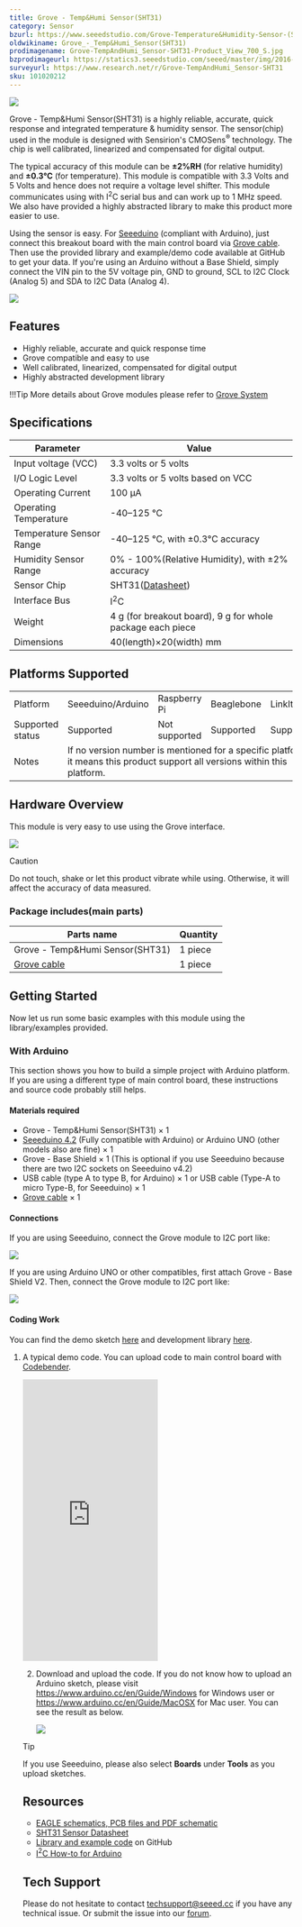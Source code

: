 ```yaml
---
title: Grove - Temp&Humi Sensor(SHT31)
category: Sensor
bzurl: https://www.seeedstudio.com/Grove-Temperature&Humidity-Sensor-(SHT31)-p-2655.html
oldwikiname: Grove_-_Temp&Humi_Sensor(SHT31)
prodimagename: Grove-TempAndHumi_Sensor-SHT31-Product_View_700_S.jpg
bzprodimageurl: https://statics3.seeedstudio.com/seeed/master/img/2016-06/bytoMkAMziVhHKidWvUshZYm.jpg
surveyurl: https://www.research.net/r/Grove-TempAndHumi_Sensor-SHT31
sku: 101020212
---
```


![](https://raw.githubusercontent.com/SeeedDocument/Grove-TempAndHumi_Sensor-SHT31/master/img/Grove-TempAndHumi_Sensor-SHT31-Product_View_700_S.jpg)

Grove - Temp&Humi Sensor(SHT31) is a highly reliable, accurate, quick response and integrated temperature & humidity sensor. The sensor(chip) used in the module is designed with Sensirion's CMOSens<sup>®</sup> technology. The chip is well calibrated, linearized and compensated for digital output.

The typical accuracy of this module can be **±2%RH** (for relative humidity) and **±0.3°C** (for temperature). This module is compatible with 3.3 Volts and 5 Volts and hence does not require a voltage level shifter. This module communicates using with I<sup>2</sup>C serial bus and can work up to 1 MHz speed. We also have provided a highly abstracted library to make this product more easier to use.

Using the sensor is easy. For [Seeeduino](http://www.seeedstudio.com/depot/Seeeduino-V42-p-2517.html?cPath=6_7) (compliant with Arduino), just connect this breakout board with the main control board via [Grove cable](http://www.seeedstudio.com/depot/Grove-Universal-4-Pin-Buckled-5cm-Cable-5-PCs-Pack-p-925.html?cPath=98_106_57). Then use the provided library and example/demo code available at GitHub to get your data. If you're using an Arduino without a Base Shield, simply connect the VIN pin to the 5V voltage pin, GND to ground, SCL to I2C Clock (Analog 5) and SDA to I2C Data (Analog 4).


[![](https://raw.githubusercontent.com/SeeedDocument/common/master/Get_One_Now_Banner.png)](http://www.seeedstudio.com/depot/Grove-TemperatureHumidity-Sensor-SHT31-p-2655.html)

Features
--------

-   Highly reliable, accurate and quick response time
-   Grove compatible and easy to use
-   Well calibrated, linearized, compensated for digital output
-   Highly abstracted development library

!!!Tip
    More details about Grove modules please refer to [Grove System](http://wiki.seeed.cc/Grove_System/)

Specifications
--------------

| Parameter                | Value                                                                                                        |
|--------------------------|--------------------------------------------------------------------------------------------------------------|
| Input voltage (VCC)      | 3.3 volts or 5 volts                                                                                         |
| I/O Logic Level          | 3.3 volts or 5 volts based on VCC                                                                            |
| Operating Current        | 100 μA                                                                                                       |
| Operating Temperature    | -40–125 ℃                                                                                                                                                                                                                                                                         |
| Temperature Sensor Range | -40–125 ℃, with ±0.3°C accuracy                                                                              |
| Humidity Sensor Range    | 0% - 100%(Relative Humidity), with ±2% accuracy                                                              |
| Sensor Chip              | SHT31([Datasheet](https://raw.githubusercontent.com/SeeedDocument/Grove-TempAndHumi_Sensor-SHT31/master/res/Grove-TempAndHumi_Sensor-SHT31-Datasheets.zip)) |
| Interface Bus            | I<sup>2</sup>C                                                                                               |
| Weight                   | 4 g (for breakout board), 9 g for whole package each piece                                                   |
| Dimensions               | 40(length)×20(width) mm                                                                                      |

Platforms Supported
-------------------

<table>
<tr>
<td>
Platform
</td>
<td>
Seeeduino/Arduino
</td>
<td>
Raspberry Pi
</td>
<td>
Beaglebone
</td>
<td>
LinkIt ONE
</td>
</tr>
<tr>
<td>
Supported status
</td>
<td>
Supported
</td>
<td>
Not supported
</td>
<td>
Supported
</td>
<td>
Supported
</td>
</tr>
<tr>
<td>
Notes
</td>
<td colspan="5">
If no version number is mentioned for a specific platform, it means this product support all versions within this platform.
</td>
</tr>
</table>

Hardware Overview
-----------------

This module is very easy to use using the Grove interface.

![](https://raw.githubusercontent.com/SeeedDocument/Grove-TempAndHumi_Sensor-SHT31/master/img/Grove-TempAndHumi_Sensor-SHT31-components_1200_s.jpg)

<div class="admonition caution">
<p class="admonition-title">Caution</p>
Do not touch, shake or let this product vibrate while using. Otherwise, it will affect the accuracy of data measured.
</div>


### **Package includes**(main parts)

| Parts name                                                                                                                    | Quantity |
|-------------------------------------------------------------------------------------------------------------------------------|----------|
| Grove - Temp&Humi Sensor(SHT31)                                                                                               | 1 piece  |
| [Grove cable](http://www.seeedstudio.com/depot/Grove-Universal-4-Pin-Buckled-5cm-Cable-5-PCs-Pack-p-925.html?cPath=98_106_57) | 1 piece  |

Getting Started
---------------

Now let us run some basic examples with this module using the library/examples provided.

### With Arduino

This section shows you how to build a simple project with Arduino platform. If you are using a different type of main control board, these instructions and source code probably still helps.

#### Materials required

-   Grove - Temp&Humi Sensor(SHT31) × 1
-   [Seeeduino 4.2](http://www.seeedstudio.com/depot/Seeeduino-V42-p-2517.html) (Fully compatible with Arduino) or Arduino UNO (other models also are fine) × 1
-   Grove - Base Shield × 1 (This is optional if you use Seeeduino because there are two I2C sockets on Seeeduino v4.2)
-   USB cable (type A to type B, for Arduino) × 1 or USB cable (Type-A to micro Type-B, for Seeeduino) × 1
-   [Grove cable](http://www.seeedstudio.com/depot/Grove-Universal-4-Pin-Buckled-5cm-Cable-5-PCs-Pack-p-925.html?cPath=98_106_57) × 1

#### Connections

If you are using Seeeduino, connect the Grove module to I2C port like:

![](https://raw.githubusercontent.com/SeeedDocument/Grove-TempAndHumi_Sensor-SHT31/master/img/Grove-TempAndHumi_Sensor-SHT31-wiki_demo_on_seeeduino1200_s.jpg)

If you are using Arduino UNO or other compatibles, first attach Grove - Base Shield V2. Then, connect the Grove module to I2C port like:

![](https://raw.githubusercontent.com/SeeedDocument/Grove-TempAndHumi_Sensor-SHT31/master/img/Grove-TempAndHumi_Sensor-SHT31-wiki_demo_on_arduino1200_s.jpg)


#### Coding Work

You can find the demo sketch [here](https://github.com/Seeed-Studio/Grove_SHT31_Temp_Humi_Sensor/blob/master/example) and development library [here](https://github.com/Seeed-Studio/Grove_SHT31_Temp_Humi_Sensor).

1. A typical demo code. You can upload code to main control board with [Codebender](https://codebender.cc).

    <iframe frameborder="0" height="500" src="https://codebender.cc/embed/sketch:318318" width="50%">
</iframe>

2. Download and upload the code. If you do not know how to upload an Arduino sketch, please visit <https://www.arduino.cc/en/Guide/Windows> for Windows user or <https://www.arduino.cc/en/Guide/MacOSX> for Mac user. You can see the result as below.

    ![](https://raw.githubusercontent.com/SeeedDocument/Grove-TempAndHumi_Sensor-SHT31/master/img/Grove-TempAndHumi_Sensor-SHT31-Wiki_Demo_Result_600_S.jpg)

<div class="admonition tip">
<p class="admonition-title">Tip</p>
If you use Seeeduino, please also select <span style="font-weight:bold">Boards</span> under <span style="font-weight:bold">Tools</span> as you upload sketches.
</div>

Resources
---------

-   [EAGLE schematics, PCB files and PDF schematic](https://raw.githubusercontent.com/SeeedDocument/Grove-TempAndHumi_Sensor-SHT31/master/res/Grove-TempAndHumi_Sensor-SHT31-v1.0_Schematics.zip)
-   [SHT31 Sensor Datasheet](https://raw.githubusercontent.com/SeeedDocument/Grove-TempAndHumi_Sensor-SHT31/master/res/Grove-TempAndHumi_Sensor-SHT31-Datasheets.zip)
-   [Library and example code](https://github.com/Seeed-Studio/Grove_SHT31_Temp_Humi_Sensor) on GitHub
-   [I<sup>2</sup>C How-to for Arduino](https://www.arduino.cc/en/Reference/Wire)


<!-- This Markdown file was created from http://www.seeedstudio.com/wiki/Grove_-_Temp&Humi_Sensor(SHT31) -->

## Tech Support
Please do not hesitate to contact [techsupport@seeed.cc](techsupport@seeed.cc) if you have any technical issue. Or submit the issue into our [forum](http://seeedstudio.com/forum/). 